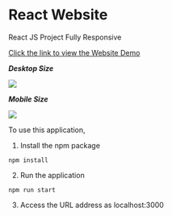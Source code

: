 # React Website

React JS Project Fully Responsive

[Click the link to view the Website Demo](https://kimhscom.github.io/react-website/)

**_Desktop Size_**

![](https://user-images.githubusercontent.com/47877911/102009799-40111600-3d7d-11eb-8613-ab7379fd121e.png)

**_Mobile Size_**

![](https://user-images.githubusercontent.com/47877911/102010326-bbc09200-3d80-11eb-9659-fb33c053736c.png)

To use this application,

1. Install the npm package

```
npm install
```

2. Run the application

```
npm run start
```

3. Access the URL address as localhost:3000
